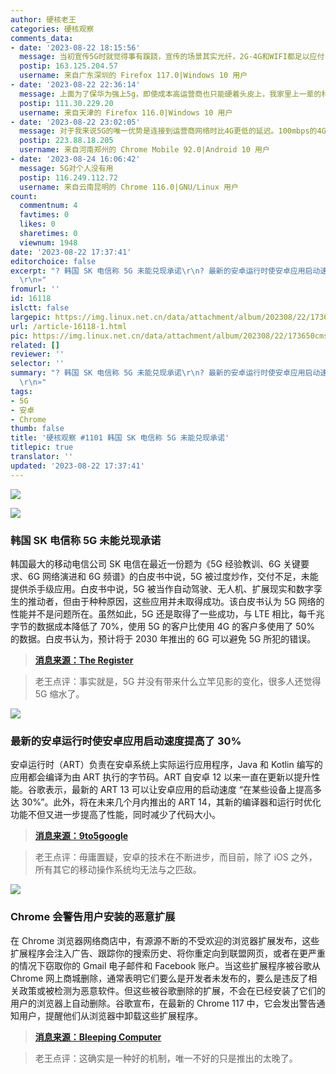 ```yaml
---
author: 硬核老王
categories: 硬核观察
comments_data:
- date: '2023-08-22 18:15:56'
  message: 当初宣传5G时就觉得事有蹊跷，宣传的场景其实光纤，2G-4G和WIFI都足以应付，强上5G只是徒增成本，真正需要5G的场景少之又少，不过当时发表的任何异议都会被一群乌合之众攻击，事实证明当初看衰5G是对的。
  postip: 163.125.204.57
  username: 来自广东深圳的 Firefox 117.0|Windows 10 用户
- date: '2023-08-22 22:36:14'
  message: 上面为了保华为强上5g，即使成本高运营商也只能硬着头皮上，我家里上一辈的科技盲劝都劝不听，天天赢麻了，一定要去用5g
  postip: 111.30.229.20
  username: 来自天津的 Firefox 116.0|Windows 10 用户
- date: '2023-08-22 23:02:05'
  message: 对于我来说5G的唯一优势是连接到运营商网络时比4G更低的延迟。100mbps的4G已经足够普通人使用了，可是实际速度根本达不到百兆，因为中国运营商用更高的覆盖率换取了更差的性能。
  postip: 223.88.18.205
  username: 来自河南郑州的 Chrome Mobile 92.0|Android 10 用户
- date: '2023-08-24 16:06:42'
  message: 5G对个人没有用
  postip: 116.249.112.72
  username: 来自云南昆明的 Chrome 116.0|GNU/Linux 用户
count:
  commentnum: 4
  favtimes: 0
  likes: 0
  sharetimes: 0
  viewnum: 1948
date: '2023-08-22 17:37:41'
editorchoice: false
excerpt: "? 韩国 SK 电信称 5G 未能兑现承诺\r\n? 最新的安卓运行时使安卓应用启动速度提高了 30%\r\n? Chrome 会警告用户安装的恶意扩展\r\n»
  \r\n»"
fromurl: ''
id: 16118
islctt: false
largepic: https://img.linux.net.cn/data/attachment/album/202308/22/173650cmsserym0e43t418.jpg
url: /article-16118-1.html
pic: https://img.linux.net.cn/data/attachment/album/202308/22/173650cmsserym0e43t418.jpg.thumb.jpg
related: []
reviewer: ''
selector: ''
summary: "? 韩国 SK 电信称 5G 未能兑现承诺\r\n? 最新的安卓运行时使安卓应用启动速度提高了 30%\r\n? Chrome 会警告用户安装的恶意扩展\r\n»
  \r\n»"
tags:
- 5G
- 安卓
- Chrome
thumb: false
title: '硬核观察 #1101 韩国 SK 电信称 5G 未能兑现承诺'
titlepic: true
translator: ''
updated: '2023-08-22 17:37:41'
---
```


![](https://img.linux.net.cn/data/attachment/album/202308/22/173650cmsserym0e43t418.jpg)


![](https://img.linux.net.cn/data/attachment/album/202308/22/173659fyq2c9la2qfye22a.jpg)


### 韩国 SK 电信称 5G 未能兑现承诺


韩国最大的移动电信公司 SK 电信在最近一份题为《5G 经验教训、6G 关键要求、6G 网络演进和 6G 频谱》的白皮书中说，5G 被过度炒作，交付不足，未能提供杀手级应用。白皮书中说，5G 被当作自动驾驶、无人机、扩展现实和数字孪生的推动者，但由于种种原因，这些应用并未取得成功。该白皮书认为 5G 网络的性能并不是问题所在。虽然如此，5G 还是取得了一些成功，与 LTE 相比，每千兆字节的数据成本降低了 70%，使用 5G 的客户比使用 4G 的客户多使用了 50% 的数据。白皮书认为，预计将于 2030 年推出的 6G 可以避免 5G 所犯的错误。



> 
> **[消息来源：The Register](https://www.theregister.com/2023/08/21/sk_telecom_5g_disappointed)**
> 
> 
> 



> 
> 老王点评：事实就是，5G 并没有带来什么立竿见影的变化，很多人还觉得 5G 缩水了。
> 
> 
> 


![](https://img.linux.net.cn/data/attachment/album/202308/22/173710q12c3i1n1kffycd8.jpg)


### 最新的安卓运行时使安卓应用启动速度提高了 30%


安卓运行时（ART）负责在安卓系统上实际运行应用程序，Java 和 Kotlin 编写的应用都会编译为由 ART 执行的字节码。ART 自安卓 12 以来一直在更新以提升性能。谷歌表示，最新的 ART 13 可以让安卓应用的启动速度 “在某些设备上提高多达 30%”。此外，将在未来几个月内推出的 ART 14，其新的编译器和运行时优化功能不但又进一步提高了性能，同时减少了代码大小。



> 
> **[消息来源：9to5google](https://9to5google.com/2023/08/21/android-runtime-13-14-updates/)**
> 
> 
> 



> 
> 老王点评：毋庸置疑，安卓的技术在不断进步，而目前，除了 iOS 之外，所有其它的移动操作系统均无法与之匹敌。
> 
> 
> 


![](https://img.linux.net.cn/data/attachment/album/202308/22/173726dyawyodyaoz5kdgw.jpg)


### Chrome 会警告用户安装的恶意扩展


在 Chrome 浏览器网络商店中，有源源不断的不受欢迎的浏览器扩展发布，这些扩展程序会注入广告、跟踪你的搜索历史、将你重定向到联盟网页，或者在更严重的情况下窃取你的 Gmail 电子邮件和 Facebook 账户。当这些扩展程序被谷歌从 Chrome 网上商城删除，通常表明它们要么是开发者未发布的，要么是违反了相关政策或被检测为恶意软件。但这些被谷歌删除的扩展，不会在已经安装了它们的用户的浏览器上自动删除。谷歌宣布，在最新的 Chrome 117 中，它会发出警告通知用户，提醒他们从浏览器中卸载这些扩展程序。



> 
> **[消息来源：Bleeping Computer](https://www.bleepingcomputer.com/news/google/google-chrome-to-warn-when-installed-extensions-are-malware/)**
> 
> 
> 



> 
> 老王点评：这确实是一种好的机制，唯一不好的只是推出的太晚了。
> 
> 
>